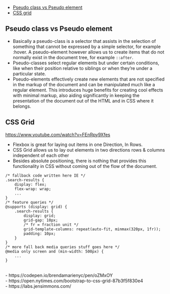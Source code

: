 - [Pseudo class vs Pseudo element](#pseudo)
- [CSS grid](#cssgrid)

## Pseudo class vs Pseudo element <a name="pseudo"></a>
- Basically a pseudo-class is a selector that assists in the selection of something that cannot be expressed by a simple selector, for example :hover. A pseudo-element however allows us to create items that do not normally exist in the document tree, for example ```::after```.<br />
- Pseudo-classes select regular elements but under certain conditions, like when their position relative to siblings or when they’re under a particular state.<br />
- Pseudo-elements effectively create new elements that are not specified in the markup of the document and can be manipulated much like a regular element. This introduces huge benefits for creating cool effects with minimal markup, also aiding significantly in keeping the presentation of the document out of the HTML and in CSS where it belongs.<br />

## CSS Grid <a name="cssgrid"></a>
https://www.youtube.com/watch?v=FEnRpy9Xfes<br />
- Flexbox is great for laying out items in one Direction, In Rows.<br />
- CSS Grid allows us to lay out elements in two directions rows & columns independent of each other<br />
- Besides absolute positioning, there is nothing that provides this functionality in CSS without coming out of the flow of the document.<br />
```
/* fallback code written here IE */
.search-results {
	display: flex;
	flex-wrap: wrap;
	... 
}
/* feature queries */
@supports (display: grid) {
	.search-results {
		display: grid;
		grid-gap: 10px;
		/* fr = fraction unit */
		grid-template-columns: repeat(auto-fit, minmax(320px, 1fr));
		padding: 10px;
	}
}
/* more fall back media queries stuff goes here */
@media only screen and (min-width: 500px) {
	...
}
```
<br />
- https://codepen.io/brendamarienyc/pen/oZMxOY<br />
- https://open.nytimes.com/bootstrap-to-css-grid-87b3f5f830e4<br />
- https://labs.jensimmons.com/<br />
